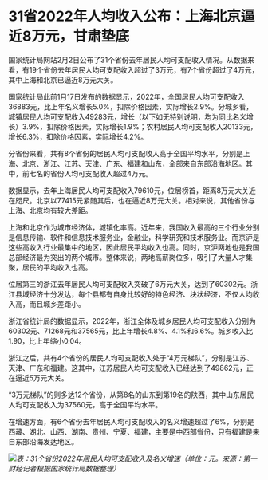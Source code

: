 # 31省2022年人均收入公布：上海北京逼近8万元，甘肃垫底

国家统计局网站2月2日公布了31个省份去年居民人均可支配收入情况。从数据来看，有19个省份去年居民人均可支配收入超过了3万元，有7个省份超过了4万元，其中上海和北京已逼近8万元大关。

国家统计局此前1月17日发布的数据显示，2022年，全国居民人均可支配收入36883元，比上年名义增长5.0%，扣除价格因素，实际增长2.9%。分城乡看，城镇居民人均可支配收入49283元，增长（以下如无特别说明，均为同比名义增长）3.9%，扣除价格因素，实际增长1.9%；农村居民人均可支配收入20133元，增长6.3%，扣除价格因素，实际增长4.2%。

分省份来看，共有8个省份的居民人均可支配收入高于全国平均水平，分别是上海、北京、浙江、江苏、天津、广东、福建和山东，全部来自东部沿海地区。其中，前七名的省份人均可支配收入超过4万元。

数据显示，去年上海居民人均可支配收入79610元，位居榜首，距离8万元大关近在咫尺。北京以77415元紧随其后，也在逼近8万元大关。相对来说，其他省份与上海、北京均有较大差距。

上海和北京作为城市经济体，城镇化率高。近年来，我国收入最高的三个行业分别是信息传输、软件和信息技术服务业，金融业，科学研究和技术服务业。而京沪是这些高收入行业最集中的地区，因此居民平均收入也高。同时，京沪两地也是我国总部经济最为突出的两个城市。整体来说，两地高薪岗位多，吸引了大量人才集聚，居民的平均收入也高。

位居第三的浙江去年居民人均可支配收入突破了6万元大关，达到了60302元。浙江县域经济十分发达，每个县都有自身比较好的特色经济、块状经济，不仅人均收入高，而且城乡差距小。

浙江省统计局的数据显示，2022年，浙江全体及城乡居民人均可支配收入分别为60302元、71268元和37565元，比上年增长4.8%、4.1%和6.6%。城乡收入比1.90，比上年缩小0.04。

浙江之后，共有4个省份的居民人均可支配收入处于“4万元梯队”，分别是江苏、天津、广东和福建。这其中，江苏居民人均可支配收入已经达到了49862元，正在逼近5万元大关。

“3万元梯队”的则多达12个省份，从第8名的山东到第19名的陕西，其中山东居民人均可支配收入为37560元，高于全国平均水平。

在增速方面，有6个省份去年居民人均可支配收入的名义增速超过了6%，分别是西藏、湖北、山西、湖南、贵州、宁夏、福建，主要是中西部省份，只有福建是来自东部沿海发达地区。

![](https://inews.gtimg.com/newsapp_bt/0/15639880881/1000)_表：31个省份2022年居民人均可支配收入及名义增速（单位：元。来源：第一财经记者根据国家统计局数据整理）_

